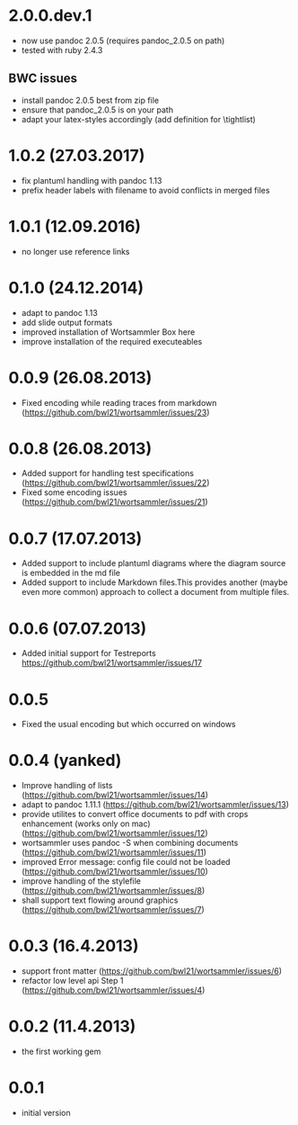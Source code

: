 # 2.0.0.dev.1

-   now use pandoc 2.0.5 (requires pandoc_2.0.5 on path)
-   tested with ruby 2.4.3

## BWC issues

-   install pandoc 2.0.5 best from zip file
-   ensure that pandoc_2.0.5 is on your path
-   adapt your latex-styles accordingly (add definition for \tightlist)

# 1.0.2 (27.03.2017)

-   fix plantuml handling with pandoc 1.13
-   prefix header labels with filename to avoid conflicts in merged
    files

# 1.0.1 (12.09.2016)

-   no longer use reference links

# 0.1.0 (24.12.2014)

-   adapt to pandoc 1.13
-   add slide output formats
-   improved installation of Wortsammler Box here
-   improve installation of the required executeables

# 0.0.9 (26.08.2013)

-   Fixed encoding while reading traces from markdown
    (https://github.com/bwl21/wortsammler/issues/23)

# 0.0.8 (26.08.2013)

-   Added support for handling test specifications
    (https://github.com/bwl21/wortsammler/issues/22)
-   Fixed some encoding issues
    (https://github.com/bwl21/wortsammler/issues/21)

# 0.0.7 (17.07.2013)

-   Added support to include plantuml diagrams where the diagram source
    is embedded in the md file
-   Added support to include Markdown files.This provides another (maybe
    even more common) approach to collect a document from multiple
    files.

# 0.0.6 (07.07.2013)

-   Added initial support for Testreports
    <https://github.com/bwl21/wortsammler/issues/17>

# 0.0.5

-   Fixed the usual encoding but which occurred on windows

# 0.0.4 (yanked)

-   Improve handling of lists
    (https://github.com/bwl21/wortsammler/issues/14)
-   adapt to pandoc 1.11.1
    (https://github.com/bwl21/wortsammler/issues/13)
-   provide utilites to convert office documents to pdf with crops
    enhancement (works only on mac)
    (https://github.com/bwl21/wortsammler/issues/12)
-   wortsammler uses pandoc -S when combining documents
    (https://github.com/bwl21/wortsammler/issues/11)
-   improved Error message: config file could not be loaded
    (https://github.com/bwl21/wortsammler/issues/10)
-   improve handling of the stylefile
    (https://github.com/bwl21/wortsammler/issues/8)
-   shall support text flowing around graphics
    (https://github.com/bwl21/wortsammler/issues/7)

# 0.0.3 (16.4.2013)

-   support front matter (https://github.com/bwl21/wortsammler/issues/6)
-   refactor low level api Step 1
    (https://github.com/bwl21/wortsammler/issues/4)

# 0.0.2 (11.4.2013)

-   the first working gem

# 0.0.1

-   initial version
